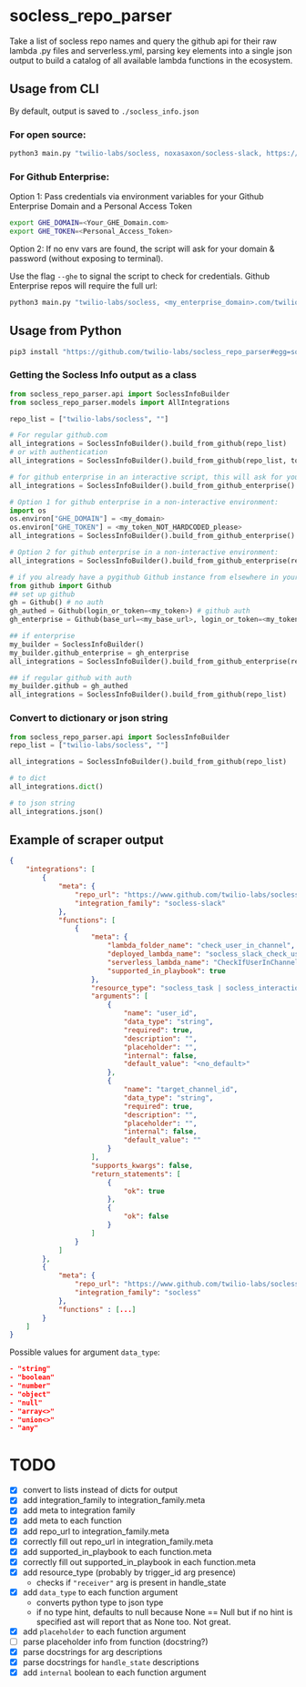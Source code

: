 # socless_repo_parser
Take a list of socless repo names and query the github api for their raw lambda .py files and serverless.yml, parsing key elements into a single json output to build a catalog of all available lambda functions in the ecosystem.

## Usage from CLI

By default, output is saved to `./socless_info.json`

### For open source:
```sh
python3 main.py "twilio-labs/socless, noxasaxon/socless-slack, https://github.com/twilio-labs/socless-sumologic"
```

### For Github Enterprise:
Option 1:
Pass credentials via environment variables for your Github Enterprise Domain and a Personal Access Token
```sh
export GHE_DOMAIN=<Your_GHE_Domain.com>
export GHE_TOKEN=<Personal_Access_Token>
```
Option 2:
If no env vars are found, the script will ask for your domain & password (without exposing to terminal).

Use the flag `--ghe` to signal the script to check for credentials. Github Enterprise repos will require the full url:

```sh
python3 main.py "twilio-labs/socless, <my_enterprise_domain>.com/twilio-labs/socless-slack" --ghe=True
```

## Usage from Python
```sh
pip3 install "https://github.com/twilio-labs/socless_repo_parser#egg=socless_repo_parser"
```
### Getting the Socless Info output as a class
```python
from socless_repo_parser.api import SoclessInfoBuilder
from socless_repo_parser.models import AllIntegrations

repo_list = ["twilio-labs/socless", ""]

# For regular github.com
all_integrations = SoclessInfoBuilder().build_from_github(repo_list)
# or with authentication
all_integrations = SoclessInfoBuilder().build_from_github(repo_list, token=<my_token_NOT_HARDCODED>)

# for github enterprise in an interactive script, this will ask for your credentials:
all_integrations = SoclessInfoBuilder().build_from_github_enterprise()

# Option 1 for github enterprise in a non-interactive environment:
import os
os.environ["GHE_DOMAIN"] = <my_domain>
os.environ["GHE_TOKEN"] = <my_token_NOT_HARDCODED_please>
all_integrations = SoclessInfoBuilder().build_from_github_enterprise()

# Option 2 for github enterprise in a non-interactive environment:
all_integrations = SoclessInfoBuilder().build_from_github_enterprise(repo_list, token=<my_token_NOT_HARDCODED>, domain=<my_domain>)

# if you already have a pygithub Github instance from elsewhere in your app/script:
from github import Github
## set up github
gh = Github() # no auth
gh_authed = Github(login_or_token=<my_token>) # github auth
gh_enterprise = Github(base_url=<my_base_url>, login_or_token=<my_token>) # github enterprise / alternate url

## if enterprise
my_builder = SoclessInfoBuilder()
my_builder.github_enterprise = gh_enterprise
all_integrations = SoclessInfoBuilder().build_from_github_enterprise(repo_list)

## if regular github with auth
my_builder.github = gh_authed
all_integrations = SoclessInfoBuilder().build_from_github(repo_list)
```

### Convert to dictionary or json string
```python
from socless_repo_parser.api import SoclessInfoBuilder
repo_list = ["twilio-labs/socless", ""]

all_integrations = SoclessInfoBuilder().build_from_github(repo_list)

# to dict
all_integrations.dict()

# to json string
all_integrations.json()
```

## Example of scraper output
```json
{
    "integrations": [
        {
            "meta": {
                "repo_url": "https://www.github.com/twilio-labs/socless-slack",
                "integration_family": "socless-slack"
            },
            "functions": [
                {
                    "meta": {
                        "lambda_folder_name": "check_user_in_channel",
                        "deployed_lambda_name": "socless_slack_check_user_in_channel",
                        "serverless_lambda_name": "CheckIfUserInChannel",
                        "supported_in_playbook": true
                    },
                    "resource_type": "socless_task | socless_interaction",
                    "arguments": [
                        {
                            "name": "user_id",
                            "data_type": "string",
                            "required": true,
                            "description": "",
                            "placeholder": "",
                            "internal": false,
                            "default_value": "<no_default>"
                        },
                        {
                            "name": "target_channel_id",
                            "data_type": "string",
                            "required": true,
                            "description": "",
                            "placeholder": "",
                            "internal": false,
                            "default_value": ""
                        }
                    ],
                    "supports_kwargs": false,
                    "return_statements": [
                        {
                            "ok": true
                        },
                        {
                            "ok": false
                        }
                    ]
                }
            ]
        },
        {
            "meta": {
                "repo_url": "https://www.github.com/twilio-labs/socless",
                "integration_family": "socless"
            }, 
            "functions" : [...]
        }
    ]
}

```

Possible values for argument `data_type`:
```json
- "string"
- "boolean"
- "number"
- "object"
- "null"
- "array<>"
- "union<>"
- "any"
```


# TODO
- [X] convert to lists instead of dicts for output
- [X] add integration_family to integration_family.meta
- [X] add meta to integration family
- [X] add meta to each function
- [X] add repo_url to integration_family.meta
- [X] correctly fill out repo_url in integration_family.meta
- [X] add supported_in_playbook to each function.meta
- [X] correctly fill out supported_in_playbook in each function.meta
- [X] add resource_type (probably by trigger_id arg presence)
  - checks if `"receiver"` arg is present in handle_state
- [X] add `data_type` to each function argument
  - converts python type to json type
  - if no type hint, defaults to null because None == Null but if no hint is specified ast will report that as None too. Not great.
- [X] add `placeholder` to each function argument
- [ ] parse placeholder info from function (docstring?)
- [X] parse docstrings for arg descriptions
- [X] parse docstrings for `handle_state` descriptions
- [X] add `internal` boolean to each function argument 
